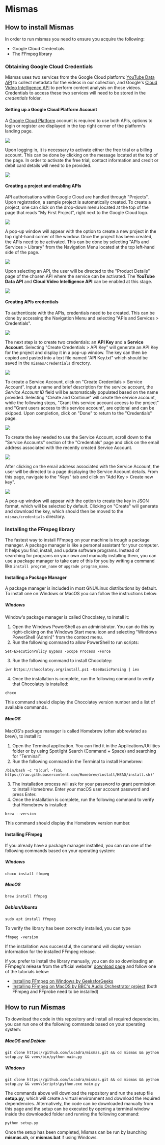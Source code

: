 # Mismas 

## How to install Mismas
In order to run mismas you need to ensure you acquire the following:
- Google Cloud Credentials
- The FFmpeg library

### Obtaining Google Cloud Credentials
Mismas uses two services from the Google Cloud platform: [YouTube Data API](https://developers.google.com/youtube/v3) to collect metadata for the videos in our collection, and Google's [Cloud Video Intelligence API](https://cloud.google.com/video-intelligence) to perform content analysis on those videos. Credentials to access these two services will need to be stored in the *credentials* folder.

#### Setting up a Google Cloud Platform Account
A [Google Cloud Platform](https://cloud.google.com) account is required to use both APIs, options to login or register are displayed in the top right corner of the platform's landing page.

![](https://i.postimg.cc/5N7dDsVX/SS01.png)

Upon logging in, it is necessary to activate either the free trial or a billing account. This can be done by clicking on the message located at the top of the page. In order to activate the free trial, contact information and credit or debit card details will need to be provided.

![](https://i.postimg.cc/xTTVsWWr/SS02.png)

#### Creating a project and enabling APIs
API authorisations within Google Cloud are handled through "Projects". Upon registration, a sample project is automatically created. To create a project, one can click on the drop-down menu located at the top of the page that reads "My First Project", right next to the Google Cloud logo.

![](https://i.postimg.cc/vTGwwjTV/SS03.png)

A pop-up window will appear with the option to create a new project in the top right-hand corner of the window. Once the project has been created, the APIs need to be activated. This can be done by selecting "APIs and Services > Library" from the Navigation Menu located at the top left-hand side of the page.

![](https://i.postimg.cc/vBFd3DdX/SS04.png)

Upon selecting an API, the user will be directed to the "Product Details" page of the chosen API where the service can be activated. The **YouTube Data API** and **Cloud Video Intelligence API** can be enabled at this stage.

![](https://i.postimg.cc/pdnHfz3p/SS05.png)

#### Creating APIs credentials
To authenticate with the APIs, credentials need to be created. This can be done by accessing the Navigation Menu and selecting "APIs and Services > Credentials".

![](https://i.postimg.cc/mkVfLw16/SS06.png)

The next step is to create two credentials: an **API Key** and a **Service Account**. Selecting "Create Credentials > API Key" will generate an API Key for the project and display it in a pop-up window. The key can then be copied and pasted into a text file named "API Key.txt" which should be saved in the `mismas/credentials` directory.

![](https://i.postimg.cc/9MdHSVm2/SS07.png)

To create a Service Account, click on "Create Credentials > Service Account". Input a name and brief description for the service account, the _Service Account ID_ field will be automatically populated based on the name provided. Selecting "Create and Continue" will create the service account, while the following steps, "Grant this service account access to the project" and "Grant users access to this service account", are optional and can be skipped. Upon completion, click on "Done" to return to the "Credentials" page.

![](https://i.postimg.cc/gcKPHYtq/SS08.png)

To create the key needed to use the Service Account, scroll down to the "Service Accounts" section of the "Credentials" page and click on the email address associated with the recently created Service Account.

![](https://i.postimg.cc/Vkhw0DGx/SS09.png)

After clicking on the email address associated with the Service Account, the user will be directed to a page displaying the Service Account details. From this page, navigate to the "Keys" tab and click on "Add Key > Create new key".

![](https://i.postimg.cc/T31GPZ9j/SS10.png)

A pop-up window will appear with the option to create the key in JSON format, which will be selected by default. Clicking on "Create" will generate and download the key, which should then be moved to the `mismas/credentials` directory.

### Installing the FFmpeg library
The fastest way to install FFmpeg on your machine is trough a package manager. A package manager is like a personal assistant for your computer. It helps you find, install, and update software programs. Instead of searching for programs on your own and manually installing them, you can use a package manager to take care of this for you by writing a command like `install program_name` or `upgrade program_name`. 

#### Installing a Package Manager
A package manager is included in most GNU/Linux distributions by default. To install one on Windows or MacOS you can follow the instructions below:

##### Windows
Window's package manager is called Chocolatey, to install it:
 1. Open the Windows PowerShell as an administrator. You can do this by right-clicking on the Windows Start menu icon and selecting "Windows PowerShell (Admin)" from the context menu.
 2. Run the following command to allow PowerShell to run scripts:
```
Set-ExecutionPolicy Bypass -Scope Process -Force
```
 3. Run the following command to install Chocolatey:
```
iwr https://chocolatey.org/install.ps1 -UseBasicParsing | iex
```
 4. Once the installation is complete, run the following command to verify that Chocolatey is installed:
```
choco
```
 This command should display the Chocolatey version number and a list of available commands.

##### MacOS
MacOS's package manager is called Homebrew (often abbreviated as brew), to install it:
1.  Open the Terminal application. You can find it in the Applications/Utilities folder or by using Spotlight Search (Command + Space) and searching for "Terminal".
2.  Run the following command in the Terminal to install Homebrew:
```
/bin/bash -c "$(curl -fsSL https://raw.githubusercontent.com/Homebrew/install/HEAD/install.sh)"
```
3. The installation process will ask for your password to grant permission to install Homebrew. Enter your macOS user account password and press Enter.
4. Once the installation is complete, run the following command to verify that Homebrew is installed:
```
brew --version
```
This command should display the Homebrew version number.


#### Installing FFmpeg
If you already have a package manager installed, you can run one of the following commands based on your operating system:

##### Windows
```
choco install ffmpeg
```
##### MacOS
```
brew install ffmpeg
```
##### Debian/Ubuntu
```
sudo apt install ffmpeg
```

To verify the library has been correctly installed, you can type
```
ffmpeg -version
```
If the installation was successful, the command will display version information for the installed FFmpeg release. 

If you prefer to install the library manually, you can do so downloading an FFmpeg's release from the official website' [download page](https://ffmpeg.org/download.html) and follow one of the tutorials below:
 - [Installing FFmpeg on Windows by GeeksforGeeks](https://www.geeksforgeeks.org/how-to-install-ffmpeg-on-windows/)
 - [Installing FFmpeg on MacOS by BBC's Audio Orchestrator project](https://bbc.github.io/bbcat-orchestration-docs/installation-mac-manual/) (both FFmpeg and FFprobe need to be installed)

## How to run Mismas
To download the code in this repository and install all required dependecies, you can run one of the following commands based on your operating system:

##### MacOS and Debian
```
git clone https://github.com/lucadra/mismas.git && cd mismas && python setup.py && venv/bin/python main.py
```
##### Windows
```
git clone https://github.com/lucadra/mismas.git && cd mismas && python setup.py && venv\Scripts\python.exe main.py
```

The commands above will download the repository and run the setup file **setup.py**, which will create a virtual environment and download the required dependencies. Alternatively, the code can be downloaded manually from this page and the setup can be executed by opening a terminal window inside the downloaded folder and running the following command:

`python setup.py`

Once the setup has been completed, Mismas can be run by launching **mismas.sh**, or **mismas.bat** if using Windows.
